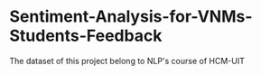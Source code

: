 # Sentiment-Analysis-for-VNMs-Students-Feedback
The dataset of this project belong to NLP's course of HCM-UIT
